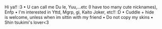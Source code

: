 Hi ya!! :3 
• U can call me Du le, Yuu,...etc (I have too many cute nicknames), Enfp
• I'm interested in Yttd, Mgrp, gi, Kaito Joker, etc!! :D
• Cuddle + hide is welcome, unless when im sittin with my friend
•  Do not copy my skins 
• Shin tsukimi's lover<3
